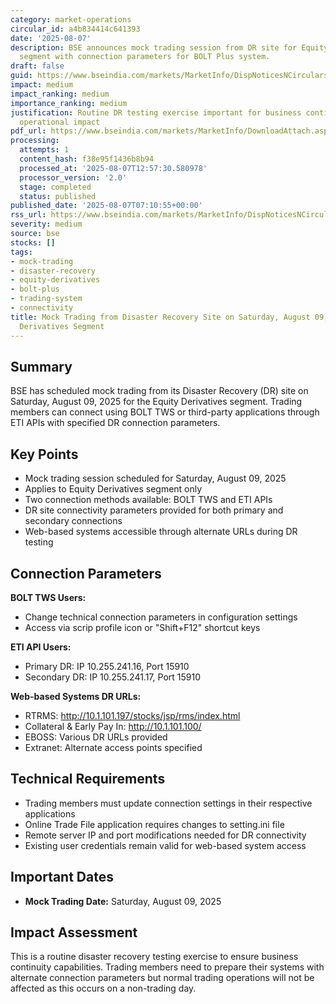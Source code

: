 ```yaml
---
category: market-operations
circular_id: a4b834414c641393
date: '2025-08-07'
description: BSE announces mock trading session from DR site for Equity Derivatives
  segment with connection parameters for BOLT Plus system.
draft: false
guid: https://www.bseindia.com/markets/MarketInfo/DispNoticesNCirculars.aspx?Noticeid={BF16FFBB-30E6-4B67-AA18-26BFDDD27DB8}&noticeno=20250807-3&dt=08/07/2025&icount=3&totcount=37&flag=0
impact: medium
impact_ranking: medium
importance_ranking: medium
justification: Routine DR testing exercise important for business continuity but limited
  operational impact
pdf_url: https://www.bseindia.com/markets/MarketInfo/DownloadAttach.aspx?id=20250807-3&attachedId=c4169db5-b18b-496b-84fd-f1b22f3687e8
processing:
  attempts: 1
  content_hash: f38e95f1436b8b94
  processed_at: '2025-08-07T12:57:30.580978'
  processor_version: '2.0'
  stage: completed
  status: published
published_date: '2025-08-07T07:10:55+00:00'
rss_url: https://www.bseindia.com/markets/MarketInfo/DispNoticesNCirculars.aspx?Noticeid={BF16FFBB-30E6-4B67-AA18-26BFDDD27DB8}&noticeno=20250807-3&dt=08/07/2025&icount=3&totcount=37&flag=0
severity: medium
source: bse
stocks: []
tags:
- mock-trading
- disaster-recovery
- equity-derivatives
- bolt-plus
- trading-system
- connectivity
title: Mock Trading from Disaster Recovery Site on Saturday, August 09, 2025 for Equity
  Derivatives Segment
---
```


## Summary

BSE has scheduled mock trading from its Disaster Recovery (DR) site on Saturday, August 09, 2025 for the Equity Derivatives segment. Trading members can connect using BOLT TWS or third-party applications through ETI APIs with specified DR connection parameters.

## Key Points

- Mock trading session scheduled for Saturday, August 09, 2025
- Applies to Equity Derivatives segment only
- Two connection methods available: BOLT TWS and ETI APIs
- DR site connectivity parameters provided for both primary and secondary connections
- Web-based systems accessible through alternate URLs during DR testing

## Connection Parameters

**BOLT TWS Users:**
- Change technical connection parameters in configuration settings
- Access via scrip profile icon or "Shift+F12" shortcut keys

**ETI API Users:**
- Primary DR: IP 10.255.241.16, Port 15910
- Secondary DR: IP 10.255.241.17, Port 15910

**Web-based Systems DR URLs:**
- RTRMS: http://10.1.101.197/stocks/jsp/rms/index.html
- Collateral & Early Pay In: http://10.1.101.100/
- EBOSS: Various DR URLs provided
- Extranet: Alternate access points specified

## Technical Requirements

- Trading members must update connection settings in their respective applications
- Online Trade File application requires changes to setting.ini file
- Remote server IP and port modifications needed for DR connectivity
- Existing user credentials remain valid for web-based system access

## Important Dates

- **Mock Trading Date:** Saturday, August 09, 2025

## Impact Assessment

This is a routine disaster recovery testing exercise to ensure business continuity capabilities. Trading members need to prepare their systems with alternate connection parameters but normal trading operations will not be affected as this occurs on a non-trading day.